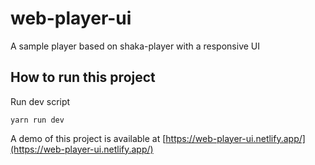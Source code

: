 # web-player-ui
A sample player based on shaka-player with a responsive UI

## How to run this project

Run dev script

```text
yarn run dev
```

A demo of this project is available at [https://web-player-ui.netlify.app/](https://web-player-ui.netlify.app/)